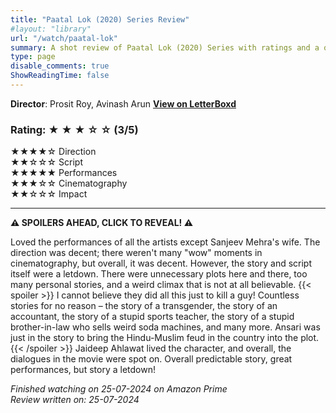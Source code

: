 ```yaml
---
title: "Paatal Lok (2020) Series Review"
#layout: "library"
url: "/watch/paatal-lok"
summary: A shot review of Paatal Lok (2020) Series with ratings and a quick take.
type: page
disable_comments: true
ShowReadingTime: false
---
```


**Director**: Prosit Roy, Avinash Arun
[**View on LetterBoxd**](https://letterboxd.com/film/paatal-lok/details/)  


### Rating: ★ ★ ★ ☆ ☆ (3/5)

★★★★☆ Direction  
★★☆☆☆ Script  
★★★★★ Performances  
★★★☆☆ Cinematography  
★★☆☆☆ Impact  

---

**⚠️ SPOILERS AHEAD, CLICK TO REVEAL! ⚠️**

Loved the performances of all the artists except Sanjeev Mehra's wife. The direction was decent; there weren't many "wow" moments in cinematography, but overall, it was decent. However, the story and script itself were a letdown. There were unnecessary plots here and there, too many personal stories, and a weird climax that is not at all believable. {{< spoiler >}} I cannot believe they did all this just to kill a guy! Countless stories for no reason – the story of a transgender, the story of an accountant, the story of a stupid sports teacher, the story of a stupid brother-in-law who sells weird soda machines, and many more. Ansari was just in the story to bring the Hindu-Muslim feud in the country into the plot.{{< /spoiler >}} Jaideep Ahlawat lived the character, and overall, the dialogues in the movie were spot on. Overall predictable story, great performances, but story a letdown!


*Finished watching on 25-07-2024 on Amazon Prime*  
*Review written on: 25-07-2024*